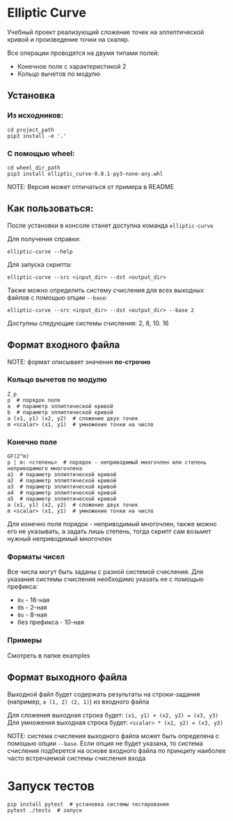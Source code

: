 # Elliptic Curve

Учебный проект реализующий сложение точек на эллептической кривой и
произведение точки на скаляр.

Все операции проводятся на двумя типами полей:
- Конечное поле с характеристикой 2
- Кольцо вычетов по модулю

## Установка
### Из исходников:
```
cd project_path
pip3 install -e '.'
```

### С помощью wheel:
```
cd wheel_dir_path
pip3 install elliptic_curve-0.0.1-py3-none-any.whl
```

NOTE: Версия может отличаться от примера в README

## Как пользоваться:
После установки в консоле станет доступна команда `elliptic-curve`

Для получения справки:
```
elliptic-curve --help
```

Для запуска скрипта:
```
elliptic-curve --src <input_dir> --dst <output_dir>
```

Также можно определить систему счисления для всех выходных файлов с помощью опции `--base`:
```
elliptic-curve --src <input_dir> --dst <output_dir> --base 2
```

Доступны следующие системы счисления: 2, 8, 10. 16

## Формат входного файла

NOTE: формат описывает значения **по-строчно**

### Кольцо вычетов по модулю
```
Z_p
p  # порядок поля
a  # параметр эллиптической кривой
b  # параметр эллиптической кривой
a (x1, y1) (x2, y2)  # сложение двух точек
m <scalar> (x1, y1)  # умножение точки на число
```
### Конечно поле
```
GF(2^m)
p | m: <степень>  # порядок - неприводимый многочлен или степень неприводимого многочлена
a1  # параметр эллиптической кривой
a2  # параметр эллиптической кривой
a3  # параметр эллиптической кривой
a4  # параметр эллиптической кривой
a5  # параметр эллиптической кривой
a (x1, y1) (x2, y2)  # сложение двух точек
m <scalar> (x1, y1)  # умножение точки на число
```
Для конечно поля порядок - неприводимый многочлен, также можно его не указывать,
 а задать лишь степень, тогда скрипт сам возьмет нужный неприводимый многочлен

### Форматы чисел

Все числа могут быть заданы с разной системой счисления. Для указания системы счисления
необходимо указать ее с помощью префикса:
- `0x` - 16-ная
- `0b` - 2-ная
- `0o` - 8-ная
- без префикса - 10-ная

### Примеры
Смотреть в папке examples

## Формат выходного файла
Выходной файл будет содержать результаты на строки-задания (например, `a (1, 2) (2, 1)`)
из входного файла

Для сложения выходная строка будет: `(x1, y1) + (x2, y2) = (x3, y3)`
Для умножения выходная строка будет: `<scalar> * (x2, y2) = (x3, y3)`

NOTE: система счисления выходного файла может быть определена с помошью опции `--base`.
Если опция не будет указана, то система счисления подберется на основе входного файла по
принципу наиболее часто встречаемой системы счисления входа

# Запуск тестов

```
pip install pytest  # установка системы тестирования
pytest ./tests  # запуск
```